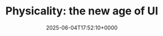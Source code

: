 ---
title: 'Physicality: the new age of UI'
slug: 20250604T175210
date: 2025-06-04T17:52:10+0000
params:
  url: https://www.lux.camera/physicality-the-new-age-of-ui/
tags:
- ui
- design
- to-read
---